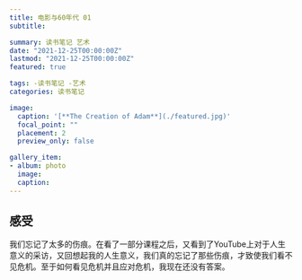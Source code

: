 ```yaml
---
title: 电影与60年代 01
subtitle: 

summary: 读书笔记 艺术
date: "2021-12-25T00:00:00Z"
lastmod: "2021-12-25T00:00:00Z"
featured: true

tags: -读书笔记 -艺术
categories: 读书笔记

image:
  caption: '[**The Creation of Adam**](./featured.jpg)'
  focal_point: ""
  placement: 2
  preview_only: false

gallery_item:
- album: photo
  image: 
  caption: 
---
```


## 感受
我们忘记了太多的伤痕。在看了一部分课程之后，又看到了YouTube上对于人生意义的采访，又回想起我的人生意义，我们真的忘记了那些伤痕，才致使我们看不见危机。至于如何看见危机并且应对危机，我现在还没有答案。
